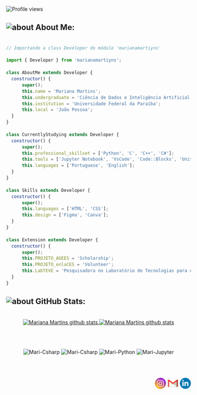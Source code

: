 <p align="left"> <img height="25" width="125" src="https://komarev.com/ghpvc/?username=marianamartiyns&color=ff69b4" alt="Profile views"/>

 ## <img width="32" alt="about" src="https://raw.github.com/elizarov/elizarov/master/about.png"> About Me:
  
  ```js

// Importando a class Developer do módulo 'marianamartiyns'

import { Developer } from 'marianamartiyns';

class AboutMe extends Developer {
    constructor() {
        super();
        this.name = 'Mariana Martins';
        this.undergraduate = 'Ciência de Dados e Inteligência Artificial';
        this.institution = 'Universidade Federal da Paraíba';
        this.local = 'João Pessoa';
    }
}

class CurrentlyStudying extends Developer {
    constructor() {
        super();
        this.professional_skillset = ['Python', 'C', 'C++', 'C#'];
        this.tools = ['Jupyter Notebook', 'VsCode', 'Code::Blocks', 'Unity3D'];
        this.languages = ['Portuguese', 'English'];
    }
}

class Skills extends Developer {
    constructor() {
        super();
        this.languages = ['HTML', 'CSS'];
        this.design = ['Figma', 'Canva'];
    }
}

class Extension extends Developer {
    constructor() {
        super();
        this.PROJETO_AGEES = 'Scholarship';
        this.PROJETO_enlaCES = 'Volunteer';
        this.LabTEVE = 'Pesquisadora no Laboratório de Tecnologias para o Ensino Virtual e Estatística';
    }
}

``` 

## <img width="32" alt="about" src="https://raw.github.com/elizarov/elizarov/master/about.png"> GitHub Stats:
<br>

<div align="center">
<a href="https://github.com/marianamartiyns">
  <img align="center" height="150" width = "350" src="https://github-readme-stats.vercel.app/api/top-langs/?username=marianamartiyns&layout=compact&langs_count=7&theme=omni" alt="Mariana Martins github stats"/> </a>

<a href="https://github.com/marianamartiyns">
 <img align="center" height="150" width = "350" src="https://github-readme-stats.vercel.app/api?username=marianamartiyns&show_icons=true&theme=omni" alt="Mariana Martins github stats"/> </a>

<br><br>

<img align="center" alt="Mari-Csharp" height="60" width="70" src="https://cdn.jsdelivr.net/gh/devicons/devicon/icons/csharp/csharp-original.svg" />
<img align="center" alt="Mari-Csharp" height="60" width="70" src="https://cdn.jsdelivr.net/gh/devicons/devicon/icons/unity//unity-original.svg" />
<img align="center" alt="Mari-Python" height="60" width="70" src="https://cdn.jsdelivr.net/gh/devicons/devicon/icons/python/python-original.svg" />
<img align="center" alt="Mari-Jupyter" height="60" width="70" src="https://cdn.jsdelivr.net/gh/devicons/devicon/icons/jupyter/jupyter-original-wordmark.svg" />

</div>

<br><br>

<div align="right">
  <a  href="https://instagram.com/marianamartiyns" target="_blank" rel="external"><img height="30" width="30" src="https://github.com/shahbajjamil/Social-Meadia-Icons/blob/cd8986f5a2be2a96df9fabcc13a4129f32c79dbe/Icons-logos/instagram-circle.png" target="_blank"></a>
  <a  href = "mailto:marianamatiyns@gmail.com" target="_blank" rel="external"><img height="30" width="30" src="https://github.com/shahbajjamil/Social-Meadia-Icons/blob/cd8986f5a2be2a96df9fabcc13a4129f32c79dbe/Icons-logos/gmail.png" target="_blank" ></a> 
  <a  href="https://www.linkedin.com/in/profile-mariana-martins" target="_blank" rel="external" ><img height="30" width="30" src="https://github.com/shahbajjamil/Social-Meadia-Icons/blob/cd8986f5a2be2a96df9fabcc13a4129f32c79dbe/Icons-logos/linkedin-circle.png" target="_blank"></a>
</div>
